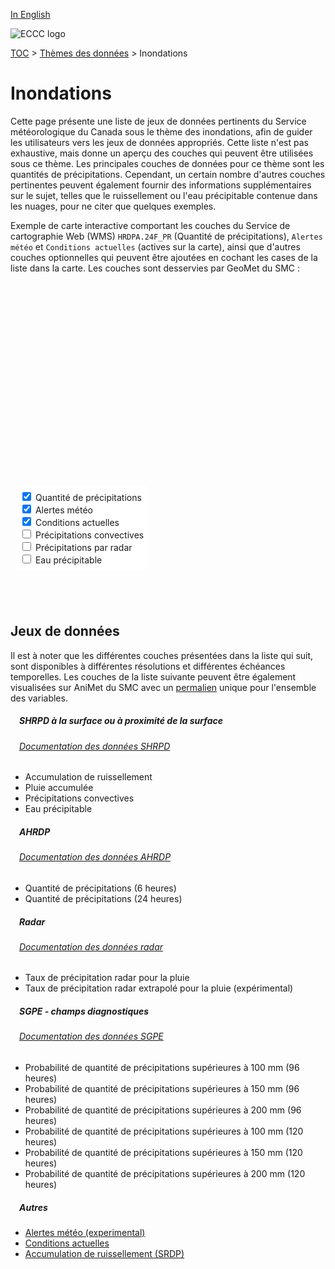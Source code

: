 [In English](floods_en.md)

![ECCC logo](../img_eccc-logo.png)

[TOC](../readme_fr.md) > [Thèmes des données](readme_fr.md) > Inondations

# Inondations&emsp;<i class="wi wi-flood" style="font-size: 45px; color: #4e64a6;"></i>

Cette page présente une liste de jeux de données pertinents du Service météorologique du Canada sous le thème des inondations, afin de guider les utilisateurs vers les jeux de données appropriés. Cette liste n'est pas exhaustive, mais donne un aperçu des couches qui peuvent être utilisées sous ce thème. Les principales couches de données pour ce thème sont les quantités de précipitations. Cependant, un certain nombre d'autres couches pertinentes peuvent également fournir des informations supplémentaires sur le sujet, telles que le ruissellement ou l'eau précipitable contenue dans les nuages, pour ne citer que quelques exemples.

Exemple de carte interactive comportant les couches du Service de cartographie Web (WMS) `HRDPA.24F_PR` (Quantité de précipitations), `Alertes météo` et `Conditions actuelles` (actives sur la carte), ainsi que d'autres couches optionnelles qui peuvent être ajoutées en cochant les cases de la liste dans la carte. Les couches sont desservies par GeoMet du SMC :

<div id="map" style="height: 500px; position: relative">
  <div id="legend-popup">
    <div id="legend-popup-content">
      <img id="legend-img" src="" />
    </div>
  </div>

  <div id="switch-content" style="position: absolute; z-index: 1; bottom: 40px; left: 8px;">
    <div id="switch-case">
        <label>
          <input type="checkbox" id="layer1" checked>
          <span onmouseover="updateLegend('https://geo.wxod-dev.cmc.ec.gc.ca/geomet?version=1.3.0&service=WMS&request=GetLegendGraphic&sld_version=1.1.0&layer=HRDPA.24F_PR&format=image/png&STYLE=CAPA24-LINEAR')">Quantité de précipitations</span>
        </label></br>
        <label>
          <input type="checkbox" id="layer2" checked>
          <span onmouseover="updateLegend('https://geo.weather.gc.ca/geomet?version=1.3.0&service=WMS&request=GetLegendGraphic&sld_version=1.1.0&layer=ALERTS&format=image/png&STYLE=ALERTES')">Alertes météo</span>
        </label></br>
        <label>
          <input type="checkbox" id="layer4" checked>
          <span onmouseover="updateLegend('https://geo.weather.gc.ca/geomet?lang=fr&version=1.3.0&service=WMS&request=GetLegendGraphic&sld_version=1.1.0&layer=CURRENT_CONDITIONS&format=image/png&STYLE=default')">Conditions actuelles</span>
        </label></br>
        <label>
          <input type="checkbox" id="layer6">
          <span onmouseover="updateLegend('https://geo.wxod-dev.cmc.ec.gc.ca/geomet?version=1.3.0&service=WMS&request=GetLegendGraphic&sld_version=1.1.0&layer=HRDPS.CONTINENTAL_PC&format=image/png&STYLE=CAPA24-LINEAR')">Précipitations convectives</span>
        </label></br>
        <label>
          <input type="checkbox" id="layer3">
          <span onmouseover="updateLegend('https://geo.wxod-dev.cmc.ec.gc.ca/geomet?version=1.3.0&service=WMS&request=GetLegendGraphic&sld_version=1.1.0&layer=RADAR_1KM_RRAI&format=image/png&STYLE=Radar-Rain_Dis-14colors_Fr')">Précipitations par radar</span>
        </label></br>
        <label>
          <input type="checkbox" id="layer5">
          <span onmouseover="updateLegend('https://geo.wxod-dev.cmc.ec.gc.ca/geomet?version=1.3.0&service=WMS&request=GetLegendGraphic&sld_version=1.1.0&layer=HRDPS.CONTINENTAL_IH&format=image/png&STYLE=CAPA24-LINEAR')">Eau précipitable</span>
        </label></br>
    </div>
  </div>
</div>
</br>

## Jeux de données

Il est à noter que les différentes couches présentées dans la liste qui suit, sont disponibles à différentes résolutions et différentes échéances temporelles.
Les couches de la liste suivante peuvent être également visualisées sur AniMet du SMC avec un [permalien](https://eccc-msc.github.io/msc-animet/?layers=HRDPA.6F_PR;0.75;0;1;0,HRDPA.24F_PR;0.75;1;1;0,ALERTS;0.75;0;1;0,CURRENT_CONDITIONS;0.75;0;1;0,RADAR_1KM_RRAI;0.75;0;1;0,Radar_1km_RainPrecipRate-Extrapolation;0.75;0;1;0,HRDPS.CONTINENTAL_IH;0.75;0;1;0,HRDPS.CONTINENTAL_PC;0.75;0;1;0,HRDPS.CONTINENTAL_RN;0.75;0;1;0,GEPS.DIAG.96_PRMM.ERGE100;0.75;0;1;0,GEPS.DIAG.96_PRMM.ERGE150;0.75;0;1;0,GEPS.DIAG.96_PRMM.ERGE200;0.75;0;1;0,GEPS.DIAG.120_PRMM.ERGE100;0.75;0;1;0,GEPS.DIAG.120_PRMM.ERGE150;0.75;0;1;0,GEPS.DIAG.120_PRMM.ERGE200;0.75;0;1;0,GDPS.ETA_NO.3h;0.75;0;1;0,HRDPS.CONTINENTAL_NO;0.75;0;1;0,RDPS.ETA_NO;0.75;0;1;0&extent=-14583377,2738020,-2263679,8926788) unique pour l'ensemble des variables.

##### &emsp;<span class="badge badge-info">SHRPD à la surface ou à proximité de la surface</span>
###### &emsp;[Documentation des données SHRPD](../msc-data/nwp_hrdps/readme_hrdps_fr.md)
* Accumulation de ruissellement
* Pluie accumulée
* Précipitations convectives
* Eau précipitable</br>

##### &emsp;<span class="badge badge-info">AHRDP</span>
###### &emsp;[Documentation des données AHRDP](../msc-data/nwp_hrdpa/readme_hrdpa_fr.md)
* Quantité de précipitations (6 heures)
* Quantité de précipitations (24 heures)</br>

##### &emsp;<span class="badge badge-info">Radar</span>
###### &emsp;[Documentation des données radar](../msc-data/obs_radar/readme_radar_fr.md)
* Taux de précipitation radar pour la pluie
* Taux de précipitation radar extrapolé pour la pluie (expérimental)</br>

##### &emsp;<span class="badge badge-info">SGPE - champs diagnostiques</span>
###### &emsp;[Documentation des données SGPE](../msc-data/nwp_geps/readme_geps_fr.md)
* Probabilité de quantité de précipitations supérieures à 100 mm (96 heures)
* Probabilité de quantité de précipitations supérieures à 150 mm (96 heures)
* Probabilité de quantité de précipitations supérieures à 200 mm (96 heures)
* Probabilité de quantité de précipitations supérieures à 100 mm (120 heures)
* Probabilité de quantité de précipitations supérieures à 150 mm (120 heures)
* Probabilité de quantité de précipitations supérieures à 200 mm (120 heures)</br>

##### &emsp;<span class="badge badge-info">Autres</span>

* [Alertes météo (experimental)](../msc-data/alerts/readme_alerts_fr.md)
* [Conditions actuelles](../msc-data/citypage-weather/readme_citypageweather_fr.md)
* [Accumulation de ruissellement (SRDP)](../msc-data/nwp_rdps/readme_rdps_fr.md)


<style>
  #legend-img {
    margin: 0px;
  }
  #legend-popup {
    position: absolute;
    top: 40px;
    right: 8px;
    z-index: 2;
  }
  .legend-switch{
    top: 8px;
    right: .5em;
  }
  .ol-touch .legend-switch {
    top: 80px;
  }

 #switch-content {
  background-color: white;
  border-radius: 6px;
  padding: 7px;
}

label {
  font-size: 14px;
  margin-bottom: 0px;
}
input[type="checkbox"] {
    width: 14px;
    height: 14px;
  }
</style>

<link rel="stylesheet" href="https://cdn.jsdelivr.net/npm/ol@v7.3.0/ol.css" type="text/css"/>
<link rel="stylesheet" href="../../css/weather-icons-master/css/weather-icons.min.css">
<script src="https://cdn.polyfill.io/v2/polyfill.min.js?features=requestAnimationFrame,Element.prototype.classList,URL"></script>
<script src="https://cdn.jsdelivr.net/npm/ol@v7.3.0/dist/ol.js"></script>
<script src="https://cdnjs.cloudflare.com/ajax/libs/FileSaver.js/1.3.3/FileSaver.min.js"></script>
<script>
    function isIE() {
      return window.navigator.userAgent.match(/(MSIE|Trident)/);
    }
    var head = document.getElementsByTagName('head')[0];
    var js = document.createElement("script");
    js.type = "text/javascript";
    if (isIE())
    {
        js.src = "../../../js/floods_theme_ie.js";
        document.getElementById("controller").setAttribute("hidden", true);
    }
    else
    {
        js.src = "../../../js/floods_theme.js";
    }
    head.appendChild(js);
</script>